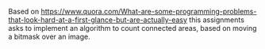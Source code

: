 Based on https://www.quora.com/What-are-some-programming-problems-that-look-hard-at-a-first-glance-but-are-actually-easy
this assignments asks to implement an algorithm to count connected areas, based
on moving a bitmask over an image.
